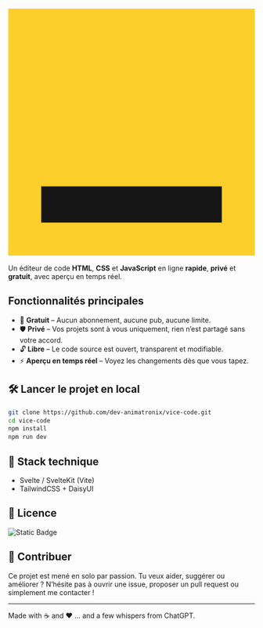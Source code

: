 [![logo](https://raw.githubusercontent.com/dev-animatronix/vice-code/19636c8c76cd955564e12fd048eefbea50e49091/static/favicon.svg "logo")](http://https://raw.githubusercontent.com/dev-animatronix/vice-code/19636c8c76cd955564e12fd048eefbea50e49091/static/favicon.svg "logo")

Un éditeur de code **HTML**, **CSS** et **JavaScript** en ligne **rapide**, **privé** et **gratuit**, avec aperçu en temps réel.

## Fonctionnalités principales

- 💸 **Gratuit** – Aucun abonnement, aucune pub, aucune limite.
- 🛡️ **Privé** – Vos projets sont à vous uniquement, rien n’est partagé sans votre accord.
- 🔓 **Libre** – Le code source est ouvert, transparent et modifiable.
- ⚡ **Aperçu en temps réel** – Voyez les changements dès que vous tapez.

## 🛠️ Lancer le projet en local

```bash
git clone https://github.com/dev-animatronix/vice-code.git
cd vice-code
npm install
npm run dev
```

## 🧪 Stack technique

* Svelte / SvelteKit (Vite)
* TailwindCSS + DaisyUI

## 📄 Licence

![Static Badge](https://img.shields.io/badge/licence-_AGPL-violet)

## 🤝 Contribuer

Ce projet est mené en solo par passion.
Tu veux aider, suggérer ou améliorer ?
N’hésite pas à ouvrir une issue, proposer un pull request ou simplement me contacter !

---

Made with ☕ and ❤️ … and a few whispers from ChatGPT.